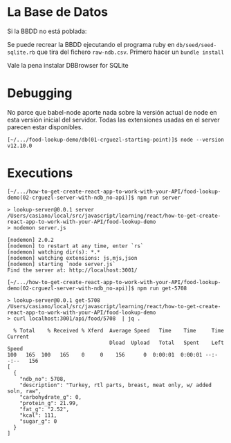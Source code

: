 # La Base de Datos

Si la BBDD no está poblada:

Se puede recrear la BBDD ejecutando el programa ruby en `db/seed/seed-sqlite.rb`
que tira del fichero `raw-ndb.csv`. Primero hacer un `bundle install`

Vale la pena instalar DBBrowser for SQLite

# Debugging

No parce que babel-node aporte nada sobre la versión actual de node en esta versión inicial del servidor. 
Todas las extensiones usadas en el server parecen estar disponibles.

```
[~/.../food-lookup-demo/db(01-crguezl-starting-point)]$ node --version
v12.10.0
```

# Executions

```
[~/.../how-to-get-create-react-app-to-work-with-your-API/food-lookup-demo(02-crguezl-server-with-ndb_no-api)]$ npm run server

> lookup-server@0.0.1 server /Users/casiano/local/src/javascript/learning/react/how-to-get-create-react-app-to-work-with-your-API/food-lookup-demo
> nodemon server.js

[nodemon] 2.0.2
[nodemon] to restart at any time, enter `rs`
[nodemon] watching dir(s): *.*
[nodemon] watching extensions: js,mjs,json
[nodemon] starting `node server.js`
Find the server at: http://localhost:3001/
```

```
[~/.../how-to-get-create-react-app-to-work-with-your-API/food-lookup-demo(02-crguezl-server-with-ndb_no-api)]$ npm run get-5708

> lookup-server@0.0.1 get-5708 /Users/casiano/local/src/javascript/learning/react/how-to-get-create-react-app-to-work-with-your-API/food-lookup-demo
> curl localhost:3001/api/food/5708  | jq .

  % Total    % Received % Xferd  Average Speed   Time    Time     Time  Current
                                 Dload  Upload   Total   Spent    Left  Speed
100   165  100   165    0     0    156      0  0:00:01  0:00:01 --:--:--   156
[
  {
    "ndb_no": 5708,
    "description": "Turkey, rtl parts, breast, meat only, w/ added soln, raw",
    "carbohydrate_g": 0,
    "protein_g": 21.99,
    "fat_g": "2.52",
    "kcal": 111,
    "sugar_g": 0
  }
]
```